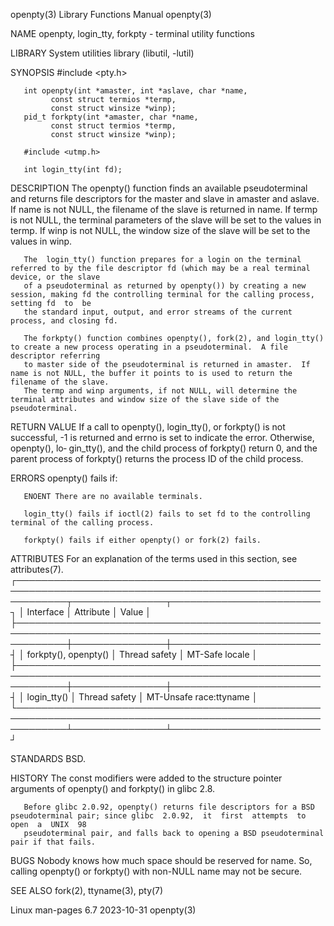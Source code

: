 openpty(3)							   Library Functions Manual							    openpty(3)

NAME
       openpty, login_tty, forkpty - terminal utility functions

LIBRARY
       System utilities library (libutil, -lutil)

SYNOPSIS
       #include <pty.h>

       int openpty(int *amaster, int *aslave, char *name,
		     const struct termios *termp,
		     const struct winsize *winp);
       pid_t forkpty(int *amaster, char *name,
		     const struct termios *termp,
		     const struct winsize *winp);

       #include <utmp.h>

       int login_tty(int fd);

DESCRIPTION
       The  openpty()  function finds an available pseudoterminal and returns file descriptors for the master and slave in amaster and aslave.	If name is not
       NULL, the filename of the slave is returned in name.  If termp is not NULL, the terminal parameters of the slave will be set to the  values  in	termp.
       If winp is not NULL, the window size of the slave will be set to the values in winp.

       The  login_tty() function prepares for a login on the terminal referred to by the file descriptor fd (which may be a real terminal device, or the slave
       of a pseudoterminal as returned by openpty()) by creating a new session, making fd the controlling terminal for the calling process, setting fd	to  be
       the standard input, output, and error streams of the current process, and closing fd.

       The forkpty() function combines openpty(), fork(2), and login_tty() to create a new process operating in a pseudoterminal.  A file descriptor referring
       to master side of the pseudoterminal is returned in amaster.  If name is not NULL, the buffer it points to is used to return the filename of the slave.
       The termp and winp arguments, if not NULL, will determine the terminal attributes and window size of the slave side of the pseudoterminal.

RETURN VALUE
       If  a call to openpty(), login_tty(), or forkpty() is not successful, -1 is returned and errno is set to indicate the error.  Otherwise, openpty(), lo‐
       gin_tty(), and the child process of forkpty() return 0, and the parent process of forkpty() returns the process ID of the child process.

ERRORS
       openpty() fails if:

       ENOENT There are no available terminals.

       login_tty() fails if ioctl(2) fails to set fd to the controlling terminal of the calling process.

       forkpty() fails if either openpty() or fork(2) fails.

ATTRIBUTES
       For an explanation of the terms used in this section, see attributes(7).
       ┌────────────────────────────────────────────────────────────────────────────────────────────────────────────┬───────────────┬────────────────────────┐
       │ Interface												    │ Attribute	    │ Value		     │
       ├────────────────────────────────────────────────────────────────────────────────────────────────────────────┼───────────────┼────────────────────────┤
       │ forkpty(), openpty()											    │ Thread safety │ MT-Safe locale	     │
       ├────────────────────────────────────────────────────────────────────────────────────────────────────────────┼───────────────┼────────────────────────┤
       │ login_tty()												    │ Thread safety │ MT-Unsafe race:ttyname │
       └────────────────────────────────────────────────────────────────────────────────────────────────────────────┴───────────────┴────────────────────────┘

STANDARDS
       BSD.

HISTORY
       The const modifiers were added to the structure pointer arguments of openpty() and forkpty() in glibc 2.8.

       Before glibc 2.0.92, openpty() returns file descriptors for a BSD pseudoterminal pair; since glibc  2.0.92,  it	first  attempts	 to  open  a  UNIX  98
       pseudoterminal pair, and falls back to opening a BSD pseudoterminal pair if that fails.

BUGS
       Nobody knows how much space should be reserved for name.	 So, calling openpty() or forkpty() with non-NULL name may not be secure.

SEE ALSO
       fork(2), ttyname(3), pty(7)

Linux man-pages 6.7							  2023-10-31								    openpty(3)

